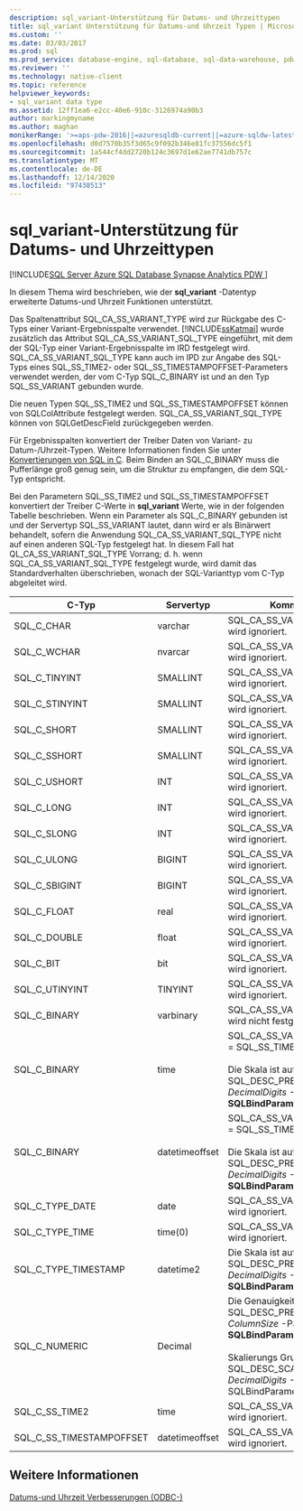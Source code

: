 ```yaml
---
description: sql_variant-Unterstützung für Datums- und Uhrzeittypen
title: sql_variant Unterstützung für Datums-und Uhrzeit Typen | Microsoft-Dokumentation
ms.custom: ''
ms.date: 03/03/2017
ms.prod: sql
ms.prod_service: database-engine, sql-database, sql-data-warehouse, pdw
ms.reviewer: ''
ms.technology: native-client
ms.topic: reference
helpviewer_keywords:
- sql_variant data type
ms.assetid: 12ff1ea6-e2cc-40e6-910c-3126974a90b3
author: markingmyname
ms.author: maghan
monikerRange: '>=aps-pdw-2016||=azuresqldb-current||=azure-sqldw-latest||>=sql-server-2016||>=sql-server-linux-2017||=azuresqldb-mi-current'
ms.openlocfilehash: d0d7570b35f3d65c9f092b346e81fc37556dc5f1
ms.sourcegitcommit: 1a544cf4dd2720b124c3697d1e62ae7741db757c
ms.translationtype: MT
ms.contentlocale: de-DE
ms.lasthandoff: 12/14/2020
ms.locfileid: "97438513"
---
```

# <a name="sql_variant-support-for-date-and-time-types"></a>sql_variant-Unterstützung für Datums- und Uhrzeittypen
[!INCLUDE[SQL Server Azure SQL Database Synapse Analytics PDW ](../../includes/applies-to-version/sql-asdb-asdbmi-asa-pdw.md)]

  In diesem Thema wird beschrieben, wie der **sql_variant** -Datentyp erweiterte Datums-und Uhrzeit Funktionen unterstützt.  
  
 Das Spaltenattribut SQL_CA_SS_VARIANT_TYPE wird zur Rückgabe des C-Typs einer Variant-Ergebnisspalte verwendet. [!INCLUDE[ssKatmai](../../includes/sskatmai-md.md)] wurde zusätzlich das Attribut SQL_CA_SS_VARIANT_SQL_TYPE eingeführt, mit dem der SQL-Typ einer Variant-Ergebnisspalte im IRD festgelegt wird. SQL_CA_SS_VARIANT_SQL_TYPE kann auch im IPD zur Angabe des SQL-Typs eines SQL_SS_TIME2- oder SQL_SS_TIMESTAMPOFFSET-Parameters verwendet werden, der vom C-Typ SQL_C_BINARY ist und an den Typ SQL_SS_VARIANT gebunden wurde.  
  
 Die neuen Typen SQL_SS_TIME2 und SQL_SS_TIMESTAMPOFFSET können von SQLColAttribute festgelegt werden. SQL_CA_SS_VARIANT_SQL_TYPE können von SQLGetDescField zurückgegeben werden.  
  
 Für Ergebnisspalten konvertiert der Treiber Daten von Variant- zu Datum-/Uhrzeit-Typen. Weitere Informationen finden Sie unter [Konvertierungen von SQL in C](../../relational-databases/native-client-odbc-date-time/datetime-data-type-conversions-from-sql-to-c.md). Beim Binden an SQL_C_BINARY muss die Pufferlänge groß genug sein, um die Struktur zu empfangen, die dem SQL-Typ entspricht.  
  
 Bei den Parametern SQL_SS_TIME2 und SQL_SS_TIMESTAMPOFFSET konvertiert der Treiber C-Werte in **sql_variant** Werte, wie in der folgenden Tabelle beschrieben. Wenn ein Parameter als SQL_C_BINARY gebunden ist und der Servertyp SQL_SS_VARIANT lautet, dann wird er als Binärwert behandelt, sofern die Anwendung SQL_CA_SS_VARIANT_SQL_TYPE nicht auf einen anderen SQL-Typ festgelegt hat. In diesem Fall hat QL_CA_SS_VARIANT_SQL_TYPE Vorrang; d. h. wenn SQL_CA_SS_VARIANT_SQL_TYPE festgelegt wurde, wird damit das Standardverhalten überschrieben, wonach der SQL-Varianttyp vom C-Typ abgeleitet wird.  
  
|C-Typ|Servertyp|Kommentare|  
|------------|-----------------|--------------|  
|SQL_C_CHAR|varchar|SQL_CA_SS_VARIANT_SQL_TYPE wird ignoriert.|  
|SQL_C_WCHAR|nvarcar|SQL_CA_SS_VARIANT_SQL_TYPE wird ignoriert.|  
|SQL_C_TINYINT|SMALLINT|SQL_CA_SS_VARIANT_SQL_TYPE wird ignoriert.|  
|SQL_C_STINYINT|SMALLINT|SQL_CA_SS_VARIANT_SQL_TYPE wird ignoriert.|  
|SQL_C_SHORT|SMALLINT|SQL_CA_SS_VARIANT_SQL_TYPE wird ignoriert.|  
|SQL_C_SSHORT|SMALLINT|SQL_CA_SS_VARIANT_SQL_TYPE wird ignoriert.|  
|SQL_C_USHORT|INT|SQL_CA_SS_VARIANT_SQL_TYPE wird ignoriert.|  
|SQL_C_LONG|INT|SQL_CA_SS_VARIANT_SQL_TYPE wird ignoriert.|  
|SQL_C_SLONG|INT|SQL_CA_SS_VARIANT_SQL_TYPE wird ignoriert.|  
|SQL_C_ULONG|BIGINT|SQL_CA_SS_VARIANT_SQL_TYPE wird ignoriert.|  
|SQL_C_SBIGINT|BIGINT|SQL_CA_SS_VARIANT_SQL_TYPE wird ignoriert.|  
|SQL_C_FLOAT|real|SQL_CA_SS_VARIANT_SQL_TYPE wird ignoriert.|  
|SQL_C_DOUBLE|float|SQL_CA_SS_VARIANT_SQL_TYPE wird ignoriert.|  
|SQL_C_BIT|bit|SQL_CA_SS_VARIANT_SQL_TYPE wird ignoriert.|  
|SQL_C_UTINYINT|TINYINT|SQL_CA_SS_VARIANT_SQL_TYPE wird ignoriert.|  
|SQL_C_BINARY|varbinary|SQL_CA_SS_VARIANT_SQL_TYPE wird nicht festgelegt.|  
|SQL_C_BINARY|time|SQL_CA_SS_VARIANT_SQL_TYPE = SQL_SS_TIME2<br /><br /> Die Skala ist auf SQL_DESC_PRECISION (der *DecimalDigits* -Parameter von **SQLBindParameter**) festgelegt.|  
|SQL_C_BINARY|datetimeoffset|SQL_CA_SS_VARIANT_SQL_TYPE = SQL_SS_TIMESTAMPOFFSET<br /><br /> Die Skala ist auf SQL_DESC_PRECISION (der *DecimalDigits* -Parameter von **SQLBindParameter**) festgelegt.|  
|SQL_C_TYPE_DATE|date|SQL_CA_SS_VARIANT_SQL_TYPE wird ignoriert.|  
|SQL_C_TYPE_TIME|time(0)|SQL_CA_SS_VARIANT_SQL_TYPE wird ignoriert.|  
|SQL_C_TYPE_TIMESTAMP|datetime2|Die Skala ist auf SQL_DESC_PRECISION (der *DecimalDigits* -Parameter von **SQLBindParameter**) festgelegt.|  
|SQL_C_NUMERIC|Decimal|Die Genauigkeit wird auf SQL_DESC_PRECISION (der *ColumnSize* -Parameter von **SQLBindParameter**) festgelegt.<br /><br /> Skalierungs Gruppe auf SQL_DESC_SCALE (der *DecimalDigits* -Parameter von SQLBindParameter).|  
|SQL_C_SS_TIME2|time|SQL_CA_SS_VARIANT_SQL_TYPE wird ignoriert.|  
|SQL_C_SS_TIMESTAMPOFFSET|datetimeoffset|SQL_CA_SS_VARIANT_SQL_TYPE wird ignoriert.|  
  
## <a name="see-also"></a>Weitere Informationen  
 [Datums-und Uhrzeit Verbesserungen &#40;ODBC-&#41;](../../relational-databases/native-client-odbc-date-time/date-and-time-improvements-odbc.md)  
  
  
